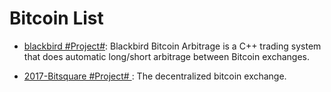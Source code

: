 # Bitcoin List

- [blackbird #Project#](https://github.com/butor/blackbird): Blackbird Bitcoin Arbitrage is a C++ trading system that does automatic long/short arbitrage between Bitcoin exchanges.

- [2017-Bitsquare #Project# ](https://github.com/bitsquare/bitsquare): The decentralized bitcoin exchange.

